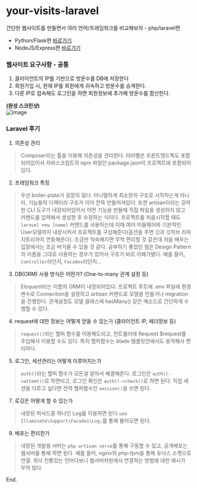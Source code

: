 # your-visits-laravel
간단한 웹사이트를 만들면서 여러 언어/프레임워크를 비교해보자 - php/laravel편
- Python/Flask편 [바로가기](https://github.com/Guest-01/your-visits-flask)
- NodeJS/Express편 [바로가기](https://github.com/Guest-01/your-visits-express)

### 웹사이트 요구사항 - 공통
1. 클라이언트의 IP를 기반으로 방문수를 DB에 저장한다
2. 회원가입 시, 현재 IP를 회원에게 귀속하고 방문수를 승계한다.
3. 다른 IP로 접속해도 로그인을 하면 회원정보에 추가해 방문수를 합산한다.

**(완성 스크린샷)**   
![image](https://user-images.githubusercontent.com/49602144/145356920-daeb36ea-ee2e-4c2c-8aa8-c8616ffac4ff.png)

### Laravel 후기
1. 의존성 관리
> Composer라는 툴을 이용해 의존성을 관리한다. 라라벨은 프론트엔드쪽도 포함되어있어서 자바스크립트의 npm 파일인 package.json이 프로젝트에 포함되어있다.
2. 프레임워크 특징
> 우선 boiler-plate가 굉장히 많다. 미니멀하게 최소한의 구조로 시작하는게 아니라, 기능들의 디렉터리 구조가 이미 잔뜩 만들어져있다. 또한 artisan이라는 강력한 CLI 도구가 내장되어있어서 어떤 기능을 만들때 직접 파일을 생성하지 않고 커맨드를 입력해서 생성한 후 수정하는 식이다. 프로젝트를 처음시작할 때도 `laravel new [name]` 커맨드를 사용하는데 이때 여러 미들웨어와 기본적인 User모델까지 내장시켜서 프로젝트를 구성해준다(옵션을 주면 깃과 깃허브 리파지토리까지 연동해준다). 조금만 익숙해지면 무척 편리할 것 같은데 처음 배우는 입장에서는 조금 버거울 수 있을 것 같다. 공부하기 좋았던 점은 Design Pattern의 이름을 그대로 사용하는 경우가 있어서 구조가 바로 이해가됐다. 예를 들어, `Controller`라던지, `Facades`라던지...
3. DB(ORM) 사용 방식은 어떤가? (One-to-many 관계 설정 등)
> Eloquent라는 이름의 ORM이 내장되어있다. 프로젝트 루트에 .env 파일에 환경변수로 Connection을 설정하고 artisan 커맨드로 모델을 만들거나 migration을 진행한다. 관계설정도 모델 클래스에 hasMany() 같은 메소드로 간단하게 수행할 수 있다.
4. request에 대한 정보는 어떻게 얻을 수 있는가 (클라이언트 IP, 헤더정보 등)
> `request()`라는 헬퍼 함수를 이용해도되고, 컨트롤러에 Request $request를 주입해서 이용할 수도 있다. 특히 헬퍼함수는 blade 템플릿안에서도 동작해서 편리하다.
5. 로그인, 세션관리는 어떻게 이루어지는가
> `auth()`라는 헬퍼 함수가 모든걸 알아서 해결해준다. 로그인은 `auth()->attemt()`로 하면되고, 로그인 확인은 `auth()->check()`로 하면 된다. 직접 세션을 다루고 싶다면 전역 헬퍼함수인 `session()`을 쓰면 된다.
7. 로깅은 어떻게 할 수 있는가
> 내장된 퍼사드중 하나인 Log를 이용하면 된다 `use Illuminate\Support\Facades\Log;`를 통해 불러오면 된다.
9. 배포는 편리한가
> 내장된 개발용 서버는 `php artisan serve`를 통해 구동할 수 있고, 공개배포는 웹서버를 통해 하면 된다. 예를 들어, nginx의 php-fpm을 통해 유닉스 소켓으로 연결. 워낙 전통있는 언어다보니 웹서버차원에서 연결하는 방법에 대한 예시가 무척 많다.

End.
